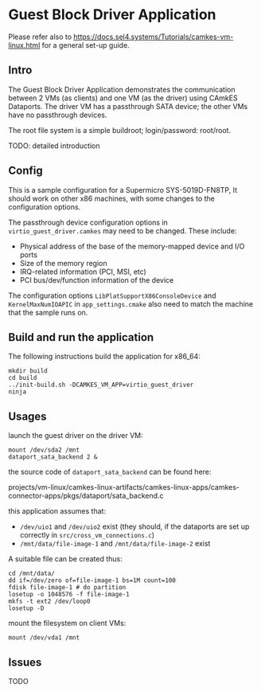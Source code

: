 <!--
  Copyright 2022, UNSW (ABN 57 195 873 179)

  SPDX-License-Identifier: BSD-2-Clause
-->

# Guest Block Driver Application

Please refer also to
https://docs.sel4.systems/Tutorials/camkes-vm-linux.html
for a general set-up guide.

## Intro

The Guest Block Driver Application demonstrates the communication between 2 VMs (as clients) and
one VM (as the driver) using CAmkES Dataports. The driver VM has a passthrough SATA device;
the other VMs have no passthrough devices.

The root file system is a simple buildroot; login/password: root/root.

TODO: detailed introduction

## Config

This is a sample configuration for a Supermicro SYS-5019D-FN8TP,
It should work on other x86 machines, with some changes to the configuration options.

The passthrough device configuration options in `virtio_guest_driver.camkes` may need to be changed. These include:
  - Physical address of the base of the memory-mapped device and I/O ports
  - Size of the memory region
  - IRQ-related information (PCI, MSI, etc)
  - PCI bus/dev/function information of the device


The configuration options `LibPlatSupportX86ConsoleDevice` and `KernelMaxNumIOAPIC` in `app_settings.cmake` also need to match
the machine that the sample runs on.

## Build and run the application

The following instructions build the application for x86_64:
```
mkdir build
cd build
../init-build.sh -DCAMKES_VM_APP=virtio_guest_driver
ninja
```

## Usages

launch the guest driver on the driver VM:
```
mount /dev/sda2 /mnt
dataport_sata_backend 2 &
```
the source code of `dataport_sata_backend` can be found here:

projects/vm-linux/camkes-linux-artifacts/camkes-linux-apps/camkes-connector-apps/pkgs/dataport/sata_backend.c

this application assumes that:
  - `/dev/uio1` and `/dev/uio2` exist (they should, if the dataports are set up correctly in `src/cross_vm_connections.c`)
  - `/mnt/data/file-image-1` and `/mnt/data/file-image-2` exist

A suitable file can be created thus:
```
cd /mnt/data/
dd if=/dev/zero of=file-image-1 bs=1M count=100
fdisk file-image-1 # do partition
losetup -o 1048576 -f file-image-1
mkfs -t ext2 /dev/loop0
losetup -D
```

mount the filesystem on client VMs:
```
mount /dev/vda1 /mnt
```

## Issues
TODO